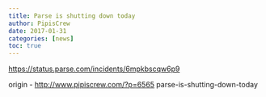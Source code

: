```yaml
---
title: Parse is shutting down today
author: PipisCrew
date: 2017-01-31
categories: [news]
toc: true
---
```


https://status.parse.com/incidents/6mpkbscqw6p9

origin - http://www.pipiscrew.com/?p=6565 parse-is-shutting-down-today